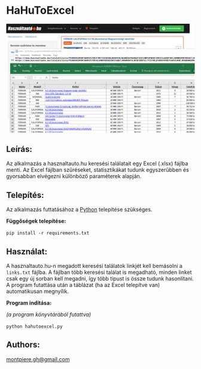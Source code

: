 # HaHuToExcel
![Alt text](hahutoexcel.jpg)
## Leírás:
Az alkalmazás a hasznaltauto.hu keresési találatait egy Excel (.xlsx) fájlba menti.
Az Excel fájlban szűréseket, statisztikákat tudunk egyszerűbben és gyorsabban elvégezni különböző paraméterek alapján.


## Telepítés:
Az alkalmazás futtatásához a [Python](https://www.python.org/downloads/) telepítése szükséges.

**Függőségek telepítése:**

`pip install -r requirements.txt`

## Használat:
A hasznaltauto.hu-n megadott keresési találatok linkjét kell bemásolni a `links.txt` fájlba. 
A fájlban több keresési találat is megadható, minden linket csak egy új sorban kell megadni, így több tipust is össze tudunk hasonlítani. 
A program futattása után a táblázat (ha az Excel telepítve van) automatikusan megnyílik. 

**Program indítása:**

_(a program könyvtárából futattva)_

`python hahutoexcel.py`
## Authors:
montpiere.gh@gmail.com